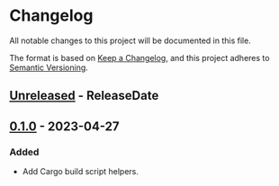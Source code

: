 # Changelog

All notable changes to this project will be documented in this file.

The format is based on [Keep a Changelog](https://keepachangelog.com/en/1.0.0/),
and this project adheres to [Semantic Versioning](https://semver.org/spec/v2.0.0.html).

<!-- next-header -->
## [Unreleased] - ReleaseDate

<!-- next-url -->
[Unreleased]: https://github.com/mobilecoinfoundation/sgx-sigstruct/compare/v0.1.0...HEAD

## [0.1.0] - 2023-04-27

### Added

- Add Cargo build script helpers.

[0.1.0]: https://github.com/mobilecoinfoundation/build-rs/compare/v0.0.0...v0.1.0
